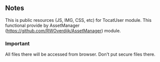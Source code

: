 Notes
-----

This is public resources (JS, IMG, CSS, etc) for TocatUser module.
This functional provide by AssetManager (https://github.com/RWOverdijk/AssetManager) module.


### Important
 All files there will be accessed from browser. Don't put secure files there.